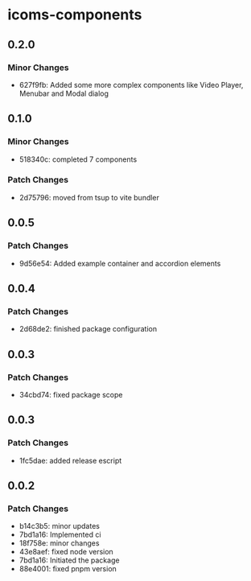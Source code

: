 # icoms-components

## 0.2.0

### Minor Changes

- 627f9fb: Added some more complex components like Video Player, Menubar and Modal dialog

## 0.1.0

### Minor Changes

- 518340c: completed 7 components

### Patch Changes

- 2d75796: moved from tsup to vite bundler

## 0.0.5

### Patch Changes

- 9d56e54: Added example container and accordion elements

## 0.0.4

### Patch Changes

- 2d68de2: finished package configuration

## 0.0.3

### Patch Changes

- 34cbd74: fixed package scope

## 0.0.3

### Patch Changes

- 1fc5dae: added release escript

## 0.0.2

### Patch Changes

- b14c3b5: minor updates
- 7bd1a16: Implemented ci
- 18f758e: minor changes
- 43e8aef: fixed node version
- 7bd1a16: Initiated the package
- 88e4001: fixed pnpm version
